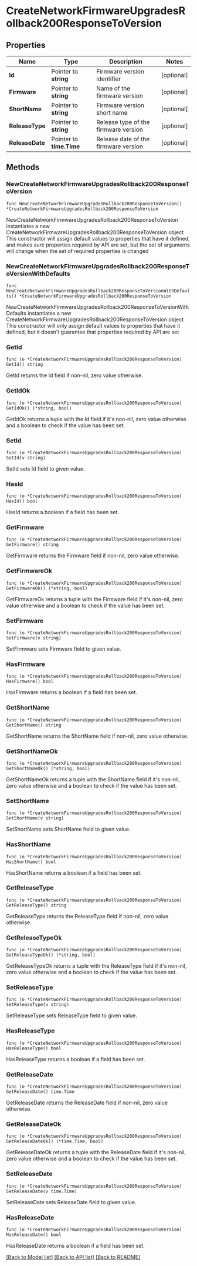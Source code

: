 # CreateNetworkFirmwareUpgradesRollback200ResponseToVersion

## Properties

Name | Type | Description | Notes
------------ | ------------- | ------------- | -------------
**Id** | Pointer to **string** | Firmware version identifier | [optional] 
**Firmware** | Pointer to **string** | Name of the firmware version | [optional] 
**ShortName** | Pointer to **string** | Firmware version short name | [optional] 
**ReleaseType** | Pointer to **string** | Release type of the firmware version | [optional] 
**ReleaseDate** | Pointer to **time.Time** | Release date of the firmware version | [optional] 

## Methods

### NewCreateNetworkFirmwareUpgradesRollback200ResponseToVersion

`func NewCreateNetworkFirmwareUpgradesRollback200ResponseToVersion() *CreateNetworkFirmwareUpgradesRollback200ResponseToVersion`

NewCreateNetworkFirmwareUpgradesRollback200ResponseToVersion instantiates a new CreateNetworkFirmwareUpgradesRollback200ResponseToVersion object
This constructor will assign default values to properties that have it defined,
and makes sure properties required by API are set, but the set of arguments
will change when the set of required properties is changed

### NewCreateNetworkFirmwareUpgradesRollback200ResponseToVersionWithDefaults

`func NewCreateNetworkFirmwareUpgradesRollback200ResponseToVersionWithDefaults() *CreateNetworkFirmwareUpgradesRollback200ResponseToVersion`

NewCreateNetworkFirmwareUpgradesRollback200ResponseToVersionWithDefaults instantiates a new CreateNetworkFirmwareUpgradesRollback200ResponseToVersion object
This constructor will only assign default values to properties that have it defined,
but it doesn't guarantee that properties required by API are set

### GetId

`func (o *CreateNetworkFirmwareUpgradesRollback200ResponseToVersion) GetId() string`

GetId returns the Id field if non-nil, zero value otherwise.

### GetIdOk

`func (o *CreateNetworkFirmwareUpgradesRollback200ResponseToVersion) GetIdOk() (*string, bool)`

GetIdOk returns a tuple with the Id field if it's non-nil, zero value otherwise
and a boolean to check if the value has been set.

### SetId

`func (o *CreateNetworkFirmwareUpgradesRollback200ResponseToVersion) SetId(v string)`

SetId sets Id field to given value.

### HasId

`func (o *CreateNetworkFirmwareUpgradesRollback200ResponseToVersion) HasId() bool`

HasId returns a boolean if a field has been set.

### GetFirmware

`func (o *CreateNetworkFirmwareUpgradesRollback200ResponseToVersion) GetFirmware() string`

GetFirmware returns the Firmware field if non-nil, zero value otherwise.

### GetFirmwareOk

`func (o *CreateNetworkFirmwareUpgradesRollback200ResponseToVersion) GetFirmwareOk() (*string, bool)`

GetFirmwareOk returns a tuple with the Firmware field if it's non-nil, zero value otherwise
and a boolean to check if the value has been set.

### SetFirmware

`func (o *CreateNetworkFirmwareUpgradesRollback200ResponseToVersion) SetFirmware(v string)`

SetFirmware sets Firmware field to given value.

### HasFirmware

`func (o *CreateNetworkFirmwareUpgradesRollback200ResponseToVersion) HasFirmware() bool`

HasFirmware returns a boolean if a field has been set.

### GetShortName

`func (o *CreateNetworkFirmwareUpgradesRollback200ResponseToVersion) GetShortName() string`

GetShortName returns the ShortName field if non-nil, zero value otherwise.

### GetShortNameOk

`func (o *CreateNetworkFirmwareUpgradesRollback200ResponseToVersion) GetShortNameOk() (*string, bool)`

GetShortNameOk returns a tuple with the ShortName field if it's non-nil, zero value otherwise
and a boolean to check if the value has been set.

### SetShortName

`func (o *CreateNetworkFirmwareUpgradesRollback200ResponseToVersion) SetShortName(v string)`

SetShortName sets ShortName field to given value.

### HasShortName

`func (o *CreateNetworkFirmwareUpgradesRollback200ResponseToVersion) HasShortName() bool`

HasShortName returns a boolean if a field has been set.

### GetReleaseType

`func (o *CreateNetworkFirmwareUpgradesRollback200ResponseToVersion) GetReleaseType() string`

GetReleaseType returns the ReleaseType field if non-nil, zero value otherwise.

### GetReleaseTypeOk

`func (o *CreateNetworkFirmwareUpgradesRollback200ResponseToVersion) GetReleaseTypeOk() (*string, bool)`

GetReleaseTypeOk returns a tuple with the ReleaseType field if it's non-nil, zero value otherwise
and a boolean to check if the value has been set.

### SetReleaseType

`func (o *CreateNetworkFirmwareUpgradesRollback200ResponseToVersion) SetReleaseType(v string)`

SetReleaseType sets ReleaseType field to given value.

### HasReleaseType

`func (o *CreateNetworkFirmwareUpgradesRollback200ResponseToVersion) HasReleaseType() bool`

HasReleaseType returns a boolean if a field has been set.

### GetReleaseDate

`func (o *CreateNetworkFirmwareUpgradesRollback200ResponseToVersion) GetReleaseDate() time.Time`

GetReleaseDate returns the ReleaseDate field if non-nil, zero value otherwise.

### GetReleaseDateOk

`func (o *CreateNetworkFirmwareUpgradesRollback200ResponseToVersion) GetReleaseDateOk() (*time.Time, bool)`

GetReleaseDateOk returns a tuple with the ReleaseDate field if it's non-nil, zero value otherwise
and a boolean to check if the value has been set.

### SetReleaseDate

`func (o *CreateNetworkFirmwareUpgradesRollback200ResponseToVersion) SetReleaseDate(v time.Time)`

SetReleaseDate sets ReleaseDate field to given value.

### HasReleaseDate

`func (o *CreateNetworkFirmwareUpgradesRollback200ResponseToVersion) HasReleaseDate() bool`

HasReleaseDate returns a boolean if a field has been set.


[[Back to Model list]](../README.md#documentation-for-models) [[Back to API list]](../README.md#documentation-for-api-endpoints) [[Back to README]](../README.md)


